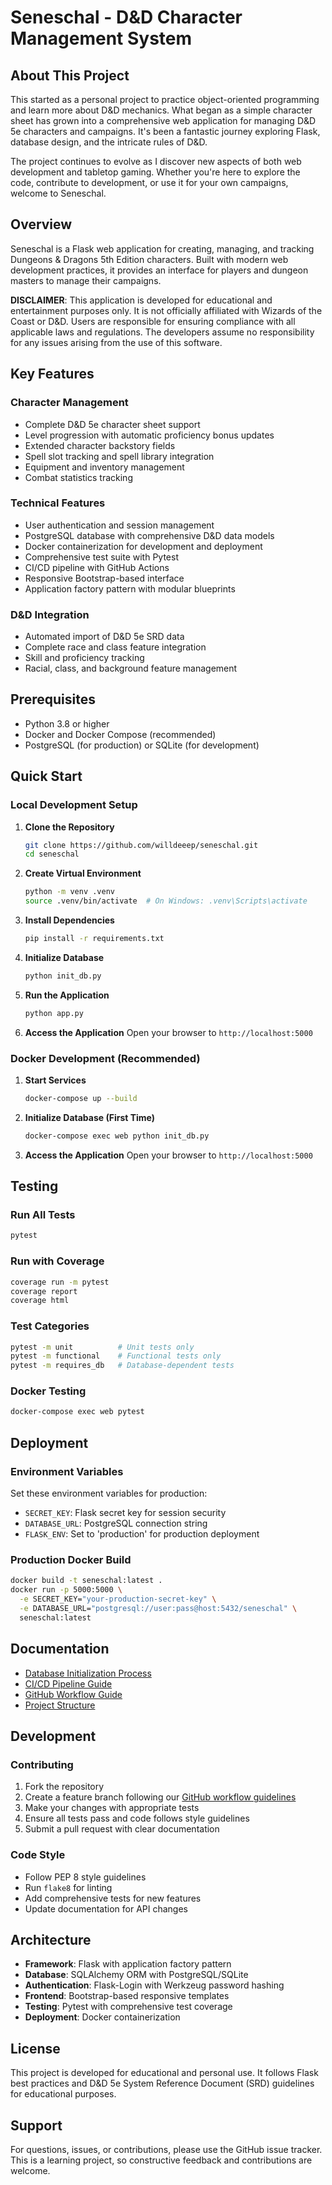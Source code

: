 # Seneschal - D&D Character Management System

## About This Project

This started as a personal project to practice object-oriented programming and learn more about D&D mechanics. What began as a simple character sheet has grown into a comprehensive web application for managing D&D 5e characters and campaigns. It's been a fantastic journey exploring Flask, database design, and the intricate rules of D&D.

The project continues to evolve as I discover new aspects of both web development and tabletop gaming. Whether you're here to explore the code, contribute to development, or use it for your own campaigns, welcome to Seneschal.

## Overview

Seneschal is a Flask web application for creating, managing, and tracking Dungeons & Dragons 5th Edition characters. Built with modern web development practices, it provides an interface for players and dungeon masters to manage their campaigns.

**DISCLAIMER**: This application is developed for educational and entertainment purposes only. It is not officially affiliated with Wizards of the Coast or D&D. Users are responsible for ensuring compliance with all applicable laws and regulations. The developers assume no responsibility for any issues arising from the use of this software.

## Key Features

### Character Management
- Complete D&D 5e character sheet support
- Level progression with automatic proficiency bonus updates
- Extended character backstory fields
- Spell slot tracking and spell library integration
- Equipment and inventory management
- Combat statistics tracking

### Technical Features
- User authentication and session management
- PostgreSQL database with comprehensive D&D data models
- Docker containerization for development and deployment
- Comprehensive test suite with Pytest
- CI/CD pipeline with GitHub Actions
- Responsive Bootstrap-based interface
- Application factory pattern with modular blueprints

### D&D Integration
- Automated import of D&D 5e SRD data
- Complete race and class feature integration
- Skill and proficiency tracking
- Racial, class, and background feature management

## Prerequisites

- Python 3.8 or higher
- Docker and Docker Compose (recommended)
- PostgreSQL (for production) or SQLite (for development)

## Quick Start

### Local Development Setup

1. **Clone the Repository**
   ```bash
   git clone https://github.com/willdeeep/seneschal.git
   cd seneschal
   ```

2. **Create Virtual Environment**
   ```bash
   python -m venv .venv
   source .venv/bin/activate  # On Windows: .venv\Scripts\activate
   ```

3. **Install Dependencies**
   ```bash
   pip install -r requirements.txt
   ```

4. **Initialize Database**
   ```bash
   python init_db.py
   ```

5. **Run the Application**
   ```bash
   python app.py
   ```

6. **Access the Application**
   Open your browser to `http://localhost:5000`

### Docker Development (Recommended)

1. **Start Services**
   ```bash
   docker-compose up --build
   ```

2. **Initialize Database (First Time)**
   ```bash
   docker-compose exec web python init_db.py
   ```

3. **Access the Application**
   Open your browser to `http://localhost:5000`

## Testing

### Run All Tests
```bash
pytest
```

### Run with Coverage
```bash
coverage run -m pytest
coverage report
coverage html
```

### Test Categories
```bash
pytest -m unit          # Unit tests only
pytest -m functional    # Functional tests only
pytest -m requires_db   # Database-dependent tests
```

### Docker Testing
```bash
docker-compose exec web pytest
```

## Deployment

### Environment Variables

Set these environment variables for production:

- `SECRET_KEY`: Flask secret key for session security
- `DATABASE_URL`: PostgreSQL connection string
- `FLASK_ENV`: Set to 'production' for production deployment

### Production Docker Build

```bash
docker build -t seneschal:latest .
docker run -p 5000:5000 \
  -e SECRET_KEY="your-production-secret-key" \
  -e DATABASE_URL="postgresql://user:pass@host:5432/seneschal" \
  seneschal:latest
```

## Documentation

- [Database Initialization Process](docs/database-initialization.md)
- [CI/CD Pipeline Guide](docs/ci-cd-pipeline.md)
- [GitHub Workflow Guide](docs/github-workflow.md)
- [Project Structure](docs/project-structure.md)

## Development

### Contributing

1. Fork the repository
2. Create a feature branch following our [GitHub workflow guidelines](docs/github-workflow.md)
3. Make your changes with appropriate tests
4. Ensure all tests pass and code follows style guidelines
5. Submit a pull request with clear documentation

### Code Style

- Follow PEP 8 style guidelines
- Run `flake8` for linting
- Add comprehensive tests for new features
- Update documentation for API changes

## Architecture

- **Framework**: Flask with application factory pattern
- **Database**: SQLAlchemy ORM with PostgreSQL/SQLite
- **Authentication**: Flask-Login with Werkzeug password hashing
- **Frontend**: Bootstrap-based responsive templates
- **Testing**: Pytest with comprehensive test coverage
- **Deployment**: Docker containerization

## License

This project is developed for educational and personal use. It follows Flask best practices and D&D 5e System Reference Document (SRD) guidelines for educational purposes.

## Support

For questions, issues, or contributions, please use the GitHub issue tracker. This is a learning project, so constructive feedback and contributions are welcome.
